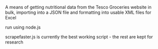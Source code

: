 A means of getting nutritional data from the Tesco Groceries website in bulk, importing into a JSON file and formatting into usable XML files for Excel 

run using node.js

scrapefaster.js is currently the best working script - the rest are kept for research